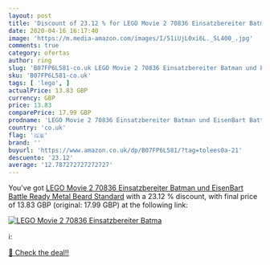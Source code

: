 ```yaml
---
layout: post
title: 'Discount of 23.12 % for LEGO Movie 2 70836 Einsatzbereiter Batma'
date: 2020-04-16 16:17:40
image: 'https://m.media-amazon.com/images/I/51iUjL0xi6L._SL400_.jpg'
comments: true
category: ofertas
author: ring
slug: 'B07FP6L581-co.uk LEGO Movie 2 70836 Einsatzbereiter Batman und EisenBart...'
sku: 'B07FP6L581-co.uk'
tags: [ 'lego', ]
actualPrice: 13.83 GBP
currency: GBP
price: 13.83
comparePrice: 17.99 GBP
prodname: 'LEGO Movie 2 70836 Einsatzbereiter Batman und EisenBart Battle Ready Metal Beard  Standard'
country: 'co.uk'
flag: '🇬🇧'
brand: ''
buyurl: 'https://www.amazon.co.uk/dp/B07FP6L581/?tag=tolees0a-21'
descuento: '23.12'
average: '12.787272727272727'
---
```


You've got [LEGO Movie 2 70836 Einsatzbereiter Batman und EisenBart Battle Ready Metal Beard  Standard](https://www.amazon.co.uk/dp/B07FP6L581/?tag=tolees0a-21) with a  23.12 % discount, with final price of 13.83 GBP (original: 17.99 GBP) at the following link:

[![LEGO Movie 2 70836 Einsatzbereiter Batma](https://m.media-amazon.com/images/I/51iUjL0xi6L._SL400_.jpg)](https://www.amazon.co.uk/dp/B07FP6L581/?tag=tolees0a-21)

ℹ️:


[🛒 Check the deal!!](https://www.amazon.co.uk/dp/B07FP6L581/?tag=tolees0a-21)
